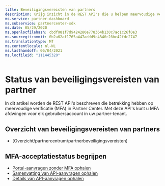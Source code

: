 ```yaml
---
title: Beveiligingsvereisten van partners
description: Krijg inzicht in de REST API's die u helpen meervoudige verificatie af te dwingen voor uw partner-tenant.
ms.service: partner-dashboard
ms.subservice: partnercenter-sdk
ms.date: 05/29/2020
ms.openlocfilehash: cbdf081f7d9424280e778364b130c7ac1c26f0e3
ms.sourcegitcommit: 0b2a62af1765a447addd9c4340c28bc42fdc2747
ms.translationtype: MT
ms.contentlocale: nl-NL
ms.lasthandoff: 06/04/2021
ms.locfileid: "111445320"
---
```

# <a name="partner-security-requirements-status"></a>Status van beveiligingsvereisten van partner

In dit artikel worden de REST API's beschreven die betrekking hebben op meervoudige verificatie (MFA) in Partner Center. Met deze API's kunt u MFA afdwingen voor elk gebruikersaccount in uw partner-tenant. 

## <a name="partner-security-requirements-overview"></a>Overzicht van beveiligingsvereisten van partners

- [Overzicht/partnercentrum/partnerbeveiligingsvereisten)

## <a name="understand-mfa-adoption-status"></a>MFA-acceptatiestatus begrijpen

- [Portal-aanvragen zonder MFA ophalen](get-portal-requests-without-mfa.md)
- [Samenvatting van API-aanvragen ophalen](get-api-request-summary.md)
- [Details van API-aanvragen ophalen](get-api-request-details.md)
